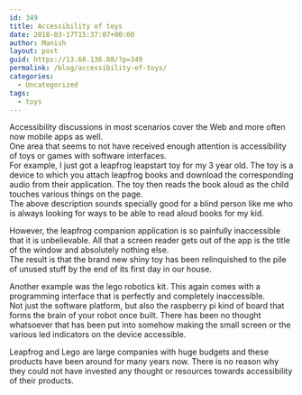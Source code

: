 ```yaml
---
id: 349
title: Accessibility of toys
date: 2018-03-17T15:37:07+00:00
author: Manish
layout: post
guid: https://13.68.136.88/?p=349
permalink: /blog/accessibility-of-toys/
categories:
  - Uncategorized
tags:
  - toys
---
```

Accessibility discussions in most scenarios cover the Web and more often now mobile apps as well.  
One area that seems to not have received enough attention is accessibility of toys or games with software interfaces.  
For example, I just got a leapfrog leapstart toy for my 3 year old. The toy is a device to which you attach leapfrog books and download the corresponding audio from their application. The toy then reads the book aloud as the child touches various things on the page.  
The above description sounds specially good for a blind person like me who is always looking for ways to be able to read aloud books for my kid.

However, the leapfrog companion application is so painfully inaccessible that it is unbelievable. All that a screen reader gets out of the app is the title of the window and absolutely nothing else.  
The result is that the brand new shiny toy has been relinquished to the pile of unused stuff by the end of its first day in our house.  

Another example was the lego robotics kit. This again comes with a programming interface that is perfectly and completely inaccessible.  
Not just the software platform, but also the raspberry pi kind of board that forms the brain of your robot once built. There has been no thought whatsoever that has been put into somehow making the small screen or the various led indicators on the device accessible.  

Leapfrog and Lego are large companies with huge budgets and these products have been around for many years now. There is no reason why they could not have invested any thought or resources towards accessibility of their products.

